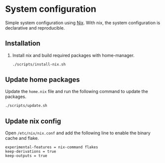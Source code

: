# System configuration

Simple system configuration using [Nix](https://nixos.org/nix/). With nix, the system configuration is declarative and reproducible.

## Installation

1. Install nix and build required packages with home-manager.

    ```bash
    ./scripts/install-nix.sh
    ```

## Update home packages

Update the `home.nix` file and run the following command to update the packages.

```bash
./scripts/update.sh
```

## Update nix config

Open `/etc/nix/nix.conf` and add the following line to enable the binary cache and flake.

```text
experimental-features = nix-command flakes
keep-derivations = true
keep-outputs = true
```
